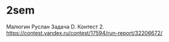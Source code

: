 # 2sem
Малюгин Руслан Задача D. Контест 2. https://contest.yandex.ru/contest/17594/run-report/32206672/
